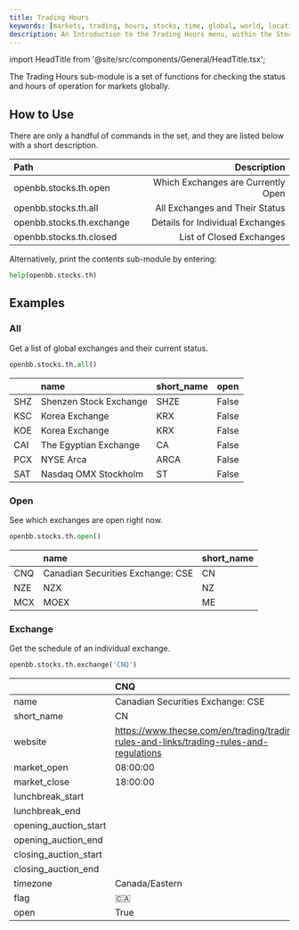 ```yaml
---
title: Trading Hours
keywords: [markets, trading, hours, stocks, time, global, world, location, open, close, exchange, how to, usage, examples]
description: An Introduction to the Trading Hours menu, within the Stocks menu. This set of features displays the status of international markets.
---
```


import HeadTitle from '@site/src/components/General/HeadTitle.tsx';

<HeadTitle title="Trading Hours - SDK | OpenBB Docs" />

The Trading Hours sub-module is a set of functions for checking the status and hours of operation for markets globally.

## How to Use

There are only a handful of commands in the set, and they are listed below with a short description.

|Path |Description |
|:-----|----------:|
|openbb.stocks.th.open | Which Exchanges are Currently Open |
|openbb.stocks.th.all | All Exchanges and Their Status |
|openbb.stocks.th.exchange | Details for Individual Exchanges |
|openbb.stocks.th.closed | List of Closed Exchanges |

Alternatively, print the contents sub-module by entering:

```python
help(openbb.stocks.th)
```

## Examples

### All

Get a list of global exchanges and their current status.

```python
openbb.stocks.th.all()
```

|     | name                   | short_name   | open   |
|:----|:-----------------------|:-------------|:-------|
| SHZ | Shenzen Stock Exchange | SHZE         | False  |
| KSC | Korea Exchange         | KRX          | False  |
| KOE | Korea Exchange         | KRX          | False  |
| CAI | The Egyptian Exchange  | CA           | False  |
| PCX | NYSE Arca              | ARCA         | False  |
| SAT | Nasdaq OMX Stockholm   | ST           | False  |

### Open

See which exchanges are open right now.

```python
openbb.stocks.th.open()
```

|     | name                              | short_name   |
|:----|:----------------------------------|:-------------|
| CNQ | Canadian Securities Exchange: CSE | CN           |
| NZE | NZX                               | NZ           |
| MCX | MOEX                              | ME           |

### Exchange

Get the schedule of an individual exchange.

```python
openbb.stocks.th.exchange('CNQ')
```

|                       | CNQ                                                                                     |
|:----------------------|:----------------------------------------------------------------------------------------|
| name                  | Canadian Securities Exchange: CSE                                                       |
| short_name            | CN                                                                                      |
| website               | https://www.thecse.com/en/trading/trading-rules-and-links/trading-rules-and-regulations |
| market_open           | 08:00:00                                                                                |
| market_close          | 18:00:00                                                                                |
| lunchbreak_start      |                                                                                         |
| lunchbreak_end        |                                                                                         |
| opening_auction_start |                                                                                         |
| opening_auction_end   |                                                                                         |
| closing_auction_start |                                                                                         |
| closing_auction_end   |                                                                                         |
| timezone              | Canada/Eastern                                                                          |
| flag                  | 🇨🇦                                                                                      |
| open                  | True                                                                                    |
